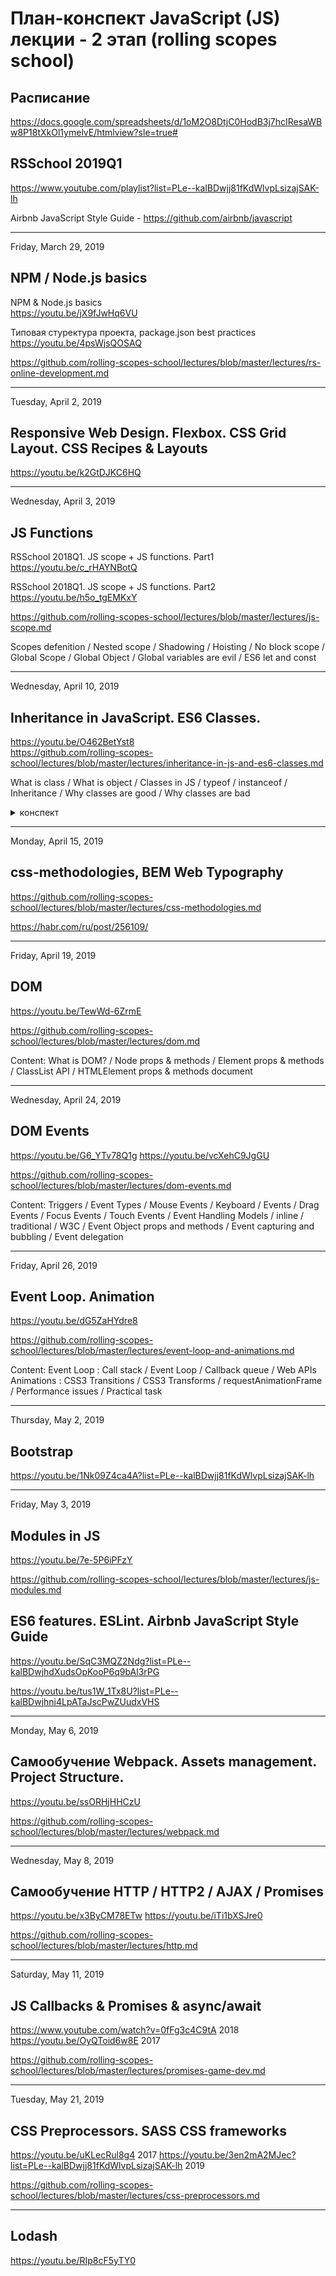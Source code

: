 # План-конспект JavaScript (JS) лекции - 2 этап (rolling scopes school)

## Расписание
https://docs.google.com/spreadsheets/d/1oM2O8DtjC0HodB3j7hcIResaWBw8P18tXkOl1ymelvE/htmlview?sle=true#

## RSSchool 2019Q1
https://www.youtube.com/playlist?list=PLe--kalBDwjj81fKdWlvpLsizajSAK-lh

Airbnb JavaScript Style Guide - https://github.com/airbnb/javascript

--- 
Friday, March 29, 2019 
## NPM / Node.js basics

NPM & Node.js basics  
https://youtu.be/jX9fJwHq6VU

Типовая стуректура проекта, package.json best practices  
https://youtu.be/4psWjsQOSAQ

https://github.com/rolling-scopes-school/lectures/blob/master/lectures/rs-online-development.md


--- 
Tuesday, April 2, 2019 
## Responsive Web Design. Flexbox. CSS Grid Layout. CSS Recipes & Layouts 

https://youtu.be/k2GtDJKC6HQ


---
Wednesday, April 3, 2019 
## JS Functions		
			
RSSchool 2018Q1. JS scope + JS functions. Part1 
https://youtu.be/c_rHAYNBotQ

RSSchool 2018Q1. JS scope + JS functions. Part2 
https://youtu.be/h5o_tgEMKxY

https://github.com/rolling-scopes-school/lectures/blob/master/lectures/js-scope.md

Scopes defenition / Nested scope / Shadowing / Hoisting / No block scope / Global Scope / Global Object / Global variables are evil / ES6 let and const


---													
Wednesday, April 10, 2019 
## Inheritance in JavaScript. ES6 Classes.	

https://youtu.be/O462BetYst8   
https://github.com/rolling-scopes-school/lectures/blob/master/lectures/inheritance-in-js-and-es6-classes.md   

What is class / What is object / Classes in JS / typeof / instanceof / Inheritance / Why classes are good / Why classes are bad

<details>
<summary>конспект</summary>

### Лексика

- *property (проперти) - свойства*
- *instance (инстанс) - объект, экземпляр класса*
- *polyfill (полифил) (англ. "polyfill") или полифилер (англ. "polyfiller") — это фрагмент кода (либо плагин), предоставляющий некоторый функционал*
  *полифил = функция, которая добавляет в старые браузеры функции, или методы объектов или классы, которых нет в этих старых браузерах.*
- *reference (референс) - ссылка*
- *lookup (локап) - поиск*
- *имплементить (от слова implementation) = реализовывать. Implementation = реализация*
- *set - установить / get - получить*
- *валидировать - проверять на соответствие параметрам*
- *scope (скоуп) - рамки, область видимости*

### Статьи
ES6 по-человечески - https://habr.com/ru/post/305900/

### WHAT IS CLASS?
  Class is a schema
  ![](../assets/img/blueprint.jpg)

### CLASSES IN JS (BAD) FUNCTIONS
```JS
function LegoMan(name) {
    this.name = name;
    this.say = function(message) {
        console.log(this.name + ': "' + message + '"');
    }
}						

let alex = new LegoMan('Alex');
alex.say('Hello, Kattie!'); // Alex: "Hello, Kattie!"

let kattie = new LegoMan('Kattie');
kattie.say('No'); // Kattie: "No"
```

### CLASSES IN JS (GOOD) FUNCTIONS
```JS
// создали конструктор
function LegoMan(name) {
    this.name = name; // объявили свойства
}
// методы создаем отдельно в - prototype
LegoMan.prototype.say = function(message) {
    console.log(this.name + ': "' + message + '"');
}	

let alex = new LegoMan('Alex');
alex.say('Hello, Kattie!'); // Alex: "Hello, Kattie!"
let kattie = new LegoMan('Kattie');
kattie.say('No'); // Kattie: "No"
```
### What is prototype?
technically - a regular JS object / технически это - объект   
property of every function / есть у каждой фенкции   
created by JS environment / создается средой JS   

![](../assets/img/protolinks-2.png)   
синие поля - функции (конструкторы)   
красные поля - объекты   
`__proto__` есть у каждого объекта и ссылается всегда на объект   
`prototype` есть есть только у функций и ссылается тоже на объект   

```JS
function LegoMan(name) {
    this.name = name;
}
LegoMan.prototype.say = function(message) {
    console.log(this.name + ': "' + message + '"');
}
var alex = new LegoMan('Alex');
```
Оператор `new` создает объект и проперть `__proto__` которая ссылыется (которую он замапит) на `prototype` конструктора.

### CLASSES IN JS ES2015 CLASSES
*constructor - начальная инициализайия объекта, в большенстве случаев стартовые значения - это просто свойства*
```JS
class LegoMan {
    constructor(name) {
        this.name = name;
    }
    say(message) {
        console.log(this.name + ': "' + message + '"');
    }
}
const alex = new LegoMan('Alex');
alex.say('Hello, Kattie!'); // Alex: "Hello, Kattie!"
const kattie = new LegoMan('Kattie');
kattie.say('Hello!'); // Kattie: "Hello!"
```

### get / set
```JS
class LegoMan {
    constructor(name) {
        this.name = name;
        this.age = 0;
    }
    set newAge(value) { // set - установить
    // можно валидировать значение
        this.age = value;
    }
    get represent() { // get - получить
        return `My name is ${this.name}. I am ${this.age} years old.`;
    }
}
const alex = new LegoMan('Alex');
alex.represent // My name is Alex. I am 0 years old.
alex.newAge = 18;
alex.represent // My name is Alex. I am 18 years old.
```

### Статические методы
Статические методы живут в контексте класса
```JS 
class LegoMan {
    constructor(name) {
        this.name = name;
    }
    static getInfo(man) {
        return `This is ${man.name}.`;
    }
}
const alex = new LegoMan('Alex');
LegoMan.getInfo(alex); // This is Alex
alex.getInfo // undefined
```

### TYPEOF
```JS
typeof 132 // "number"
typeof 2.71 // "number"
typeof 'Alex' // "string"
typeof LegoMan // "function"
typeof true // "boolean"
typeof {} // "object""
typeof NaN // "number"
typeof new Number(132) // "object"
typeof [1, 2, 3] // "object", Array.isArray should be used
Array.isArray([1,2,3]) // true
typeof null // "object"
```

### INSTANCEOF
Оператор instanceof проверяет, принадлежит ли объект к определённому классу.
``` JS
class LegoMan {
    constructor(name) {
        this.name = name;
    }
}
const alex = new LegoMan('Alex');
alex instanceof LegoMan // true
alex instanceof Object // true
```

### INHERITANCE - наследование в js
В классическом ООП - класс наследуется от класса
В JS прототипное наследование - объект наследуется от объекта прототипа 
```JS
function Foo(y) {
  this.y = y;
}
Foo.prototype.x = 10; 
Foo.prototype.calculate = function (z) {
  return this.x + this.y + z;
}; 
let b = new Foo(20);
let c = new Foo(30);
b.calculate(30); // 60
c.calculate(40); // 80
 
console.log( 
  b.__proto__ === Foo.prototype, // true
  c.__proto__ === Foo.prototype, // true  
    b.constructor === Foo, // true
    c.constructor === Foo, // true
    Foo.prototype.constructor === Foo, // true 
      b.calculate === b.__proto__.calculate, // true
      b.__proto__.calculate === Foo.prototype.calculate // true 
);
```
![](../assets/img/constructor-proto-chain.png) 

### INHERITANCE ES2015 WAY
*extends - наследовать, продолжить, расширить*
https://youtu.be/O462BetYst8?t=5394    
https://www.youtube.com/watch?v=ehSGhaDHehI    

```JS
class LegoBatMan extends LegoMan {
    constructor(name) {
        super(name);
    }
    say(message) { // переопределение метода say
        console.log('|\\__/|');
        super.say(message);
        console.log('|\\__/|');
    }
}
const bruce = new LegoBatMan('Bruce');
bruce.say('this city needs a hero');
// |\__/|
// Bruce: "this city needs a hero"
// |\__/|
```	
Если сделать насделование без конструктора, то будет использован конструктор родителя.
```JS
class LegoBatMan extends LegoMan {} 
```	
Ключевое слово `super()` - ссылается на конструктор родительского класса

![](../assets/img/inheritance-carefull.png)

</details>

---
Monday, April 15, 2019 
## css-methodologies, BEM	Web Typography	

https://github.com/rolling-scopes-school/lectures/blob/master/lectures/css-methodologies.md

https://habr.com/ru/post/256109/


---
Friday, April 19, 2019 
## DOM																
https://youtu.be/TewWd-6ZrmE 

https://github.com/rolling-scopes-school/lectures/blob/master/lectures/dom.md

Content: What is DOM? / Node props & methods / Element props & methods / ClassList API / HTMLElement props & methods
document 


---
Wednesday, April 24, 2019 
## DOM Events

https://youtu.be/G6_YTv78Q1g
https://youtu.be/vcXehC9JgGU

https://github.com/rolling-scopes-school/lectures/blob/master/lectures/dom-events.md

Content: Triggers / Event Types / Mouse Events / Keyboard / Events / Drag Events / Focus Events / Touch Events / Event Handling Models / inline / traditional / W3C / Event Object props and methods / Event capturing and bubbling / Event delegation


---
Friday, April 26, 2019	
## Event Loop. Animation										
https://youtu.be/dG5ZaHYdre8

https://github.com/rolling-scopes-school/lectures/blob/master/lectures/event-loop-and-animations.md

Content: 
Event Loop : Call stack / Event Loop / Callback queue / Web APIs 
Animations : CSS3 Transitions / CSS3 Transforms / requestAnimationFrame / Performance issues / Practical task


---
Thursday, May 2, 2019
## Bootstrap												
https://youtu.be/1Nk09Z4ca4A?list=PLe--kalBDwjj81fKdWlvpLsizajSAK-lh


---
Friday, May 3, 2019	
## Modules in JS

https://youtu.be/7e-5P6iPFzY

https://github.com/rolling-scopes-school/lectures/blob/master/lectures/js-modules.md

## ES6 features. ESLint. Airbnb JavaScript Style Guide

https://youtu.be/SqC3MQZ2Ndg?list=PLe--kalBDwjhdXudsOpKooP6q9bAl3rPG

https://youtu.be/tus1W_1Tx8U?list=PLe--kalBDwjhni4LpATaJscPwZUudxVHS


---
Monday, May 6, 2019		
## Самообучение Webpack. Assets management. Project Structure.											
https://youtu.be/ssORHjHHCzU

https://github.com/rolling-scopes-school/lectures/blob/master/lectures/webpack.md


---
Wednesday, May 8, 2019		
## Самообучение HTTP / HTTP2 / AJAX / Promises								
https://youtu.be/x3ByCM78ETw
https://youtu.be/iTi1bXSJre0 

https://github.com/rolling-scopes-school/lectures/blob/master/lectures/http.md


--- 
Saturday, May 11, 2019	
## JS Callbacks & Promises & async/await
https://www.youtube.com/watch?v=0fFg3c4C9tA 2018
https://youtu.be/OyQToid6w8E 2017

https://github.com/rolling-scopes-school/lectures/blob/master/lectures/promises-game-dev.md


---
Tuesday, May 21, 2019	
## CSS Preprocessors. SASS CSS frameworks

https://youtu.be/uKLecRul8g4 2017
https://youtu.be/3en2mA2MJec?list=PLe--kalBDwjj81fKdWlvpLsizajSAK-lh 2019 

https://github.com/rolling-scopes-school/lectures/blob/master/lectures/css-preprocessors.md


---
## Lodash
https://youtu.be/RIp8cF5yTY0														